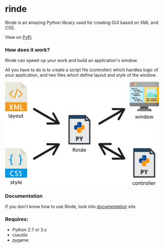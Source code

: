 # rinde
Rinde is an amazing Python library used for creating GUI based on XML and CSS.

View on [PyPi](https://pypi.org/project/rinde/).

### How does it work?
Rinde can speed-up your work and build an application's window.

All you have to do is to create a script file (controller) which handles logic of your application, and two files which define layout and style of the window.

![Diagram](docs/diagram.png)

### Documentation
If you don't know how to use Rinde, look into [documentation](https://r0jsik.github.io/rinde/) site.

### Requires:
* Python 2.7 or 3.x
* cssutils
* pygame
